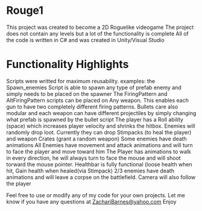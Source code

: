 Rouge1
==============================
This project was created to become a 2D Roguelike videogame 
The project does not contain any levels but a lot of the functionality is complete
All of the code is written in C# and was created in Unity/Visual Studio

Functionality Highlights
==============================
Scripts were writted for maximum reusability.
examples: the Spawn_enemies Script is able to spawn any type of prefab enemy and simply needs to be placed on the spawner
The FiringPattern and AltFiringPattern scripts can be placed on Any weapon. This enables each gun to have two completely different firing patterns.
Bullets care also modular and each weapon can have different projectiles by simply changing what prefab is spawned by the bullet script
The player has a Roll ability (space) which increases player velocity and shrinks the hitbox.
Enemies will randomly drop loot.
Currently they can drop Stimpacks (to heal the player) and weapon Crates (grant a random weapon)
Some enemies have death animations
All Enemies have movement and attack animations and will turn to face the player and move toward him
The Player has animations to walk in every direction, he will always turn to face the mouse and will shoot torward the mouse pointer.
Healthbar is fully functional (loose health when hit, Gain health when healed(via Stimpack)
2/3 enemies have death animations and will leave a corpse on the battlefield.
Camera will also follow the player

Feel free to use or modify any of my code for your own projects.
Let me know if you have any questions at ZachariBarnes@yahoo.com
Enjoy